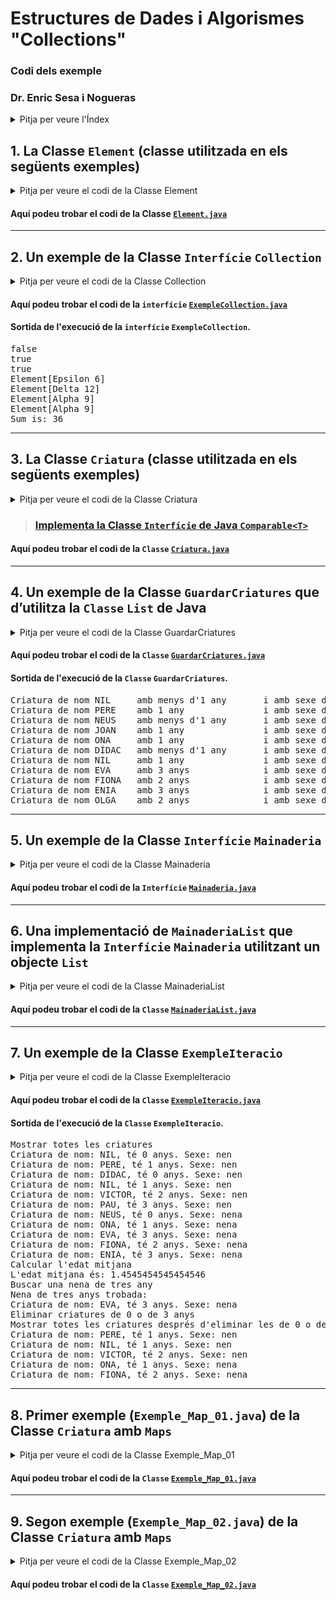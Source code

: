 # Estructures de Dades i Algorismes "Collections"

### Codi dels exemple

### Dr. Enric Sesa i Nogueras

<details><summary>Pitja per veure l'Índex</summary>

> ## Índex
> 
> **1.** [Implementació de la **Classe** **`Element`**](#1-la-classe-element-classe-utilitzada-en-els-següents-exemples)
> 
> **2.** [Exemple de la **Classe** **`Interfície`** **`Collection`**](#2-un-exemple-de-la-classe-interfície-collection)
> 
> **3.** [Implementació de la **Classe** **`Criatura`**](#3-la-classe-criatura-classe-utilitzada-en-els-següents-exemples)
> 
> **4.** [Exemple de la **Classe** **`GuardarCriatures`**](#4-un-exemple-de-la-classe-guardarcriatures-que-dutilitza-la-classe-list-de-java)
>
> **5.** [Exemple de la **Classe** **`Interfície`** **`Mainaderia`**](#5-un-exemple-de-la-classe-interfície-mainaderia)
>
> **6.** [Implementació de **`MainaderiaList`**](#6-una-implementació-de-mainaderialist-que-implementa-la-interfície-mainaderia-utilitzant-un-objecte-list)
>
> **7.** [Exemple de la **Classe** **`ExempleIteracio`**](#7-un-exemple-de-la-classe-exempleiteracio)
>
>
> **8.** [Primer exemple de la **Classe** **`Criatura`** amb **`Maps`**](#8-primer-exemple-exemple_map_01java-de-la-classe-criatura-amb-maps)
>
>
> **9.** [Segon exemple de la **Classe** **`Criatura`** amb **`Maps`**](#9-segon-exemple-exemple_map_02java-de-la-classe-criatura-amb-maps)
>
> <hr>
>
</details>


## **1.** La **Classe `Element`** (classe utilitzada en els següents exemples)

<details><summary>Pitja per veure el codi de la Classe Element</summary>

```java
public class Element {
    // Atributs
    private String nom;
    private int valor;
    
    // Constructor
    public Element (String nomRebut, int valorRebut) {
        this.nom = nomRebut;
        this.valor = valorRebut;
    }
    
    // Setters & Getters
    public String getNom() {
        return this.nom;
    }

    public int getValor() {
        return this.valor;
    }
    
    public void setValor(int nouValor) {
        this.valor = nouValor;
    }
    
    // equality (overriding of superclass equals)
    public boolean equals(Object objecte) {
        Element unAltreObjecte;
        try {
            unAltreObjecte = (Element) objecte;
            return this.nom.equals(unAltreObjecte.nom);
        } catch(Exception e) {
            return false;
        }
    }

    // toString (overriding of superclass toString)
    public String toString () {
        return "Element[" + nom + " " + valor + "]";
    }

    // hashCode (overriding of superclass hashCode)
    public int hashCode() {
            return this.nom.hashCode();
    }
}
```
<hr>
</details>

#### Aquí podeu trobar el codi de la **Classe** [**`Element.java`**](./files/Element.java)

<hr>

## **2.** Un exemple de la **Classe** **`Interfície`** **`Collection`**

<details><summary>Pitja per veure el codi de la Classe Collection</summary>

```java
import java.util.ArrayList;
import java.util.Collection;
import java.util.LinkedList;
import java.util.Vector;

public class ExempleCollection {
    public static void main (String [] args) {
        Collection total, subOne, subTwo;

        Element [] some = {
                new Element ("Epsilon", 6),
                new Element ("Delta", 20),
                new Element ("Alpha", 12)
        };
    // ArrayList, LinkedList and Vector
    // are classes that implement Collection
        total = new ArrayList();
        subOne = new LinkedList();
        subTwo = new Vector();
    // Use add to add elements one by one
        subOne.add(new Element("Alpha", 4));
        subOne.add(new Element("Beta", 3));
        subOne.add(new Element("Gamma", 8));
        subOne.add(new Element("Delta", 3));
        subOne.add(new Element("Alpha", 5));
    // use add to add elements one by one
        for (int i=0; i<some.length; i++) {
            subTwo.add(some[i]);
        }

    // use addAll to add elements all at once
        total.addAll(subOne);
        total.addAll(subTwo);

    // contains and containsAll are based on equals
        System.out.println(subOne.contains(some[0]));
        System.out.println(subOne.contains(some[1]));
        System.out.println(subOne.contains(some[2]));
    
    // remove and removeAll are based on equals
        subOne.remove(some[1]);
        total.removeAll(subTwo);
    
    // toArray provides the contents in an array
        Object [] contents = total.toArray();
        for (int i=0; i<contents.length; i++) {
            System.out.println(contents[i]);
        }

    // Remember: REFERENCES EVERYWHERE
        some[1].setValor(12);
        some[2].setValor(some[0].getValor()+3);
    
    // Remember: REFERENCES EVERYWHERE
        subTwo.add(some[2]);
        contents = subTwo.toArray();
        int sum = 0;
        for (int i = 0; i < contents.length; i++) {
            System.out.println(contents[i]);
            sum += ((Element)contents[i]).getValor();
        }
        System.out.println("Sum is: "+sum);
    }
}
```
</details>

#### Aquí podeu trobar el codi de la **`interfície`** [**`ExempleCollection.java`**](./files/ExempleCollection.java)

#### Sortida de l'execució de la **`interfície`** **`ExempleCollection`**. 

<pre>
false
true
true
Element[Epsilon 6]
Element[Delta 12]
Element[Alpha 9]
Element[Alpha 9]
Sum is: 36
</pre>

<hr>

## **3.** La **Classe** **`Criatura`** (classe utilitzada en els següents exemples)

<details><summary>Pitja per veure el codi de la Classe Criatura</summary>

```java
public class Criatura implements Comparable {
// Constants
    public static final int NEN = 10;
    public static final int NENA = 20;

    public static final int MIN_EDAT = 0;
    public static final int MAX_EDAT = 3;

    // Atributs
    private String nom;
    private int edat;
    private int sexe;

    // Constructors
    public Criatura(String nom, int edat, int sexe) {
        if (edat < MIN_EDAT || edat > MAX_EDAT)
            throw new IllegalArgumentException("edat no vàlida: " + edat);
        if (sexe != NEN && sexe != NENA)
            throw new IllegalArgumentException("sexe no vàlid: " + sexe);
        this.nom = nom;
        this.edat = edat;
        this.sexe = sexe;
    }

    // Setters & Getters
    public String getNom() {
        return this.nom;
    }

    public int getEdat() {
        return this.edat;
    }

    public int getSexe() {
        return this.sexe;
    }

    // Redefinició del mètode toString heretat d'Object
    public String toString() {
        String resultat;
        // resultat = "Criatura de nom: " + nom
        // + " té " + edat + " anys. ";
        resultat = "Criatura de nom " + nom
           + "\tamb " + ((edat<=1) ? ((edat==0) ? "menys d'1 any" : edat + " any\t") : edat + " anys\t");
        // if (sexe == NEN)
        //     resultat += "Sexe: nen";
        // else
        //     resultat += "Sexe: nena";
        resultat += "\ti amb sexe de " + ((sexe == NEN) ? "nen." : "nena.");
        return resultat;
    }

    // Implementació de la interfície Comparable
    public int compareTo(Object objecte) {
        // comparació basada en l'ordre lexicogràfic sense distingir
        // majúscules de minúscules.
        Criatura unaAltraCriatura = (Criatura) objecte;
        return this.nom.compareToIgnoreCase(unaAltraCriatura.nom);
    }
    
    // Redefinició del mètode equals heretat d'object.
    public boolean equals(Object objecte) {
    // redefinició compatible amb compareTo
        try {
            return (this.compareTo(objecte) == 0);
        } catch(ClassCastException excepcio) {
            return false;
        }
    }
}
```
</details>

> ### [Implementa la **Classe** **`Interfície`** de **Java** **`Comparable<T>`**](https://docs.oracle.com/javase/8/docs/api/java/lang/Comparable.html)

#### Aquí podeu trobar el codi de la **`Classe`** [**`Criatura.java`**](./files/Criatura.java)

<hr>

## **4.** Un exemple de la **Classe** **`GuardarCriatures`** que d’utilitza la **`Classe`** **`List`** de **Java**

<details><summary>Pitja per veure el codi de la Classe GuardarCriatures</summary>

```java
import java.util.LinkedList;
import java.util.List;

public class GuardarCriatures {
    public static void main (String [] args) {
        Criatura [] vectorCriatures = {
            new Criatura("NIL",0,Criatura.NEN),
            new Criatura("PERE",1, Criatura.NEN),
            new Criatura("NEUS",0, Criatura.NENA),
            new Criatura("ONA",1, Criatura.NENA),
            new Criatura("DÍDAC",0, Criatura.NEN),
            new Criatura("NIL",1, Criatura.NEN),
            new Criatura("EVA",3, Criatura.NENA),
            new Criatura("FIONA",2, Criatura.NENA),
            new Criatura("ENIA",3, Criatura.NENA)
        };

        List llarDInfants;
        llarDInfants = new LinkedList();
        
        // List té tots els mètode de Collection
        // per exemple el metode add(Object o)
        for (int i=0; i<vectorCriatures.length; i++) {
            llarDInfants.add(vectorCriatures[i]);
        }
        
        // add(Object o) afegeix al final de la llista
        llarDInfants.add(new Criatura("OLGA", 2, Criatura.NENA));
        
        //---------------
        
        // add(Object o, int i) afegeix a la posició i-èssima
        // desplaçant elements cap a índexs superiors si cal
        
        llarDInfants.add(3, new Criatura("JOAN", 1, Criatura.NEN));
        // Les llistes són accessibles per posició, quasi bé
        // con si fossin taules (arrays) però usant get
        for (int i=0; i<llarDInfants.size(); i++) {
            System.out.println(llarDInfants.get(i));
        }
        // les llistes permeten de canviar el contingut d'una posició
        llarDInfants.set(8, new Criatura("ELISA", 3, Criatura.NENA));
        llarDInfants.set(2, llarDInfants.get(7));
        // les llistes permeten de fer cerques basades en EQUALS
        int primerNil, darrerNil;
        Criatura target = new Criatura("nil", 3, Criatura.NEN);
        primerNil = llarDInfants.indexOf(target);
        darrerNil = llarDInfants.lastIndexOf(target);
    }
}
```
</details>

#### Aquí podeu trobar el codi de la **`Classe`** [**`GuardarCriatures.java`**](./files/GuardarCriatures.java)

#### Sortida de l'execució de la **`Classe`** **`GuardarCriatures`**. 

<pre>
Criatura de nom NIL     amb menys d'1 any       i amb sexe de nen.
Criatura de nom PERE    amb 1 any               i amb sexe de nen.
Criatura de nom NEUS    amb menys d'1 any       i amb sexe de nena.
Criatura de nom JOAN    amb 1 any               i amb sexe de nen.
Criatura de nom ONA     amb 1 any               i amb sexe de nena.
Criatura de nom DÍDAC   amb menys d'1 any       i amb sexe de nen.
Criatura de nom NIL     amb 1 any               i amb sexe de nen.
Criatura de nom EVA     amb 3 anys              i amb sexe de nena.
Criatura de nom FIONA   amb 2 anys              i amb sexe de nena.
Criatura de nom ENIA    amb 3 anys              i amb sexe de nena.
Criatura de nom OLGA    amb 2 anys              i amb sexe de nena.
</pre>

<hr>

## **5.** Un exemple de la **Classe** **`Interfície`** **`Mainaderia`**

<details><summary>Pitja per veure el codi de la Classe Mainaderia</summary>

```java
public interface Mainaderia {

    // Afegeix una criatura.
    // Excepció si ja hi ha una criatura igual
    public void matricular (Criatura criaturaAMatricular) throws IllegalArgumentException;
    
    // Desmatricula la criatura de nom donat.
    // Retorna la criatura que es desmatricula.
    // Si no n'hi ha cap amb aquell nom retorna null
    public Criatura desMatricular(String nomDeLaCriaturaADesmatricular);

    // Retorna la criatura que té el nom especificat.
    // Retorna null si no n'hi ha cap
    public Criatura buscar(String nom);
    
    // Retorna el nombre de criatures matriculades
    public int numCriatures();

    // Retorna el nombre de criatures del sexe especificat com a paràmetre
    public int quantsSexe (int sexe);

    // Retorna la i-èssima criatura.
    // Excepció si el paràmetre està fora dels límits actuals
    public Criatura get(int i) throws IndexOutOfBoundsException;
    
}
```
</details>

#### Aquí podeu trobar el codi de la **`Interfície`** [**`Mainaderia.java`**](./files/Mainaderia.java)

<hr>

## **6.** Una implementació de **`MainaderiaList`** que implementa la **`Interfície`** **`Mainaderia`** utilitzant un objecte **`List`**

<details><summary>Pitja per veure el codi de la Classe MainaderiaList</summary>

```java
import java.util.*;

public class MainaderiaList implements Mainaderia {
    // Atributs
    // Referencia a objecte de la classe List on "guardarem" les criatures...
    private List contingut;

    //Constructor
    public MainaderiaList() {
        // Crear la llista. Inicialment serà buida, clar...
        this.contingut = new ArrayList();
    }

    // Mètodes
    // Afegeix una criatura. Excepció si ja hi ha una criatura igual
    public void matricular(Criatura criaturaRebuda) throws IllegalArgumentException {
        if (this.contingut.contains(criaturaRebuda))
            throw new IllegalArgumentException("matricular: criatura repetida");
        contingut.add(criaturaRebuda);
    }

    // Desmatricula la criatura de nom donat.
    // Retorna la criatura que es desmatricula.
    // Si no n'hi ha cap amb aquell nom retorna null
    public Criatura desMatricular(String nom) {
        Criatura target = new Criatura(nom, Criatura.MIN_EDAT, Criatura.NEN);
        int index = contingut.indexOf(target);
        if (index == -1) {
            return null;
        } else {
            return (Criatura) contingut.remove(index);
        }
    }

    // Retorna la criatura que té el nom especificat.
    // Retorna null si no n'hi ha cap
    public Criatura buscar(String nom) {
        Criatura target = new Criatura(nom, Criatura.MIN_EDAT, Criatura.NEN);
        int index = contingut.indexOf(target);
        if (index == -1) {
            return null;
        } else {
            return (Criatura) contingut.get(index);
        }
    }

    // Retorna el nombre de criatures matriculades
    public int numCriatures() {
        return contingut.size();
    }

    // Retorna el número de criatures del sexe especificat com a paràmetre
    public int quantsSexe(int sexe) {
       Criatura criaturaActual;
       int quants = 0;
       // Iterem sobre el contingut, però sense fer us de l'iterador
       // És una mala solució -> Sempre és millor fer ús de l'iterador!
       for (int i = 0; i < contingut.size(); i++) {
           criaturaActual = (Criatura) contingut.get(i);
           if (criaturaActual.getSexe() == sexe)
               quants++;
       }
       return quants;
    }

    // Retorna la i-èssima criatura.
    // Excepció si el paràmetre està fora dels límits actuals
    public Criatura get(int i) throws IndexOutOfBoundsException {
        return (Criatura) contingut.get(i);
        // NOTA: get ja llença IndexOutOfBoundsException si el paràmetre està
        // fora de limits
    }
}
```
</details>


#### Aquí podeu trobar el codi de la **`Classe`** [**`MainaderiaList.java`**](./files/MainaderiaList.java)

<hr>

## **7.** Un exemple de la **Classe** **`ExempleIteracio`**

<details><summary>Pitja per veure el codi de la Classe ExempleIteracio</summary>


```java
import java.util.Iterator;
import java.util.LinkedList;
import java.util.List;
public class ExempleIteracio {
   public static void main (String [] args ) {
      List nens = new LinkedList();
      List nenes = new LinkedList();
      List llarInfants = new LinkedList();
      Iterator it;
      Object membre;
      Criatura criatura = null;
      nens.add(new Criatura("NIL",0,Criatura.NEN));
      nens.add(new Criatura("PERE",1, Criatura.NEN));
      nens.add(new Criatura("DÍDAC",0, Criatura.NEN));
      nens.add(new Criatura("NIL",1, Criatura.NEN));
      nens.add(new Criatura("VICTOR", 2, Criatura.NEN));
      nens.add(new Criatura("PAU", 3, Criatura.NEN));
      nenes.add(new Criatura("NEUS",0, Criatura.NENA));
      nenes.add(new Criatura("ONA",1, Criatura.NENA));
      nenes.add(new Criatura("EVA",3, Criatura.NENA));
      nenes.add(new Criatura("FIONA",2, Criatura.NENA));
      nenes.add(new Criatura("ENIA",3, Criatura.NENA));
      llarInfants.addAll(nens);
      llarInfants.addAll(nenes);
//-----------------------------------------------------
      System.out.println("Mostrar totes les criatures");
      it = llarInfants.iterator();
      while (it.hasNext()) {
         membre = it.next();
         System.out.println(membre);
      }
// --------------------------------------
// calcular edat mitjana
      System.out.println("Calcular l'edat mitjana");
      double sumaEdats = 0;
      double edatMitjana;
      it = llarInfants.iterator();
      while (it.hasNext()) {
         membre = it.next(); // membre ha estat declarat Object
         criatura = (Criatura) membre;
         sumaEdats += criatura.getEdat();
      }
      edatMitjana = sumaEdats/llarInfants.size();
      System.out.println("L'edat mitjana és: " + edatMitjana);
// -----------------------------------
// buscar una nena de tres anys
      System.out.println("Buscar una nena de tres any");
      boolean trobada = false;
      it = llarInfants.iterator();
      while (it.hasNext() && !trobada) {
         criatura = (Criatura)it.next();
         if (criatura.getSexe()==Criatura.NENA && criatura.getEdat()==3)
            trobada = true;
      }
      if (trobada) {
         System.out.println("Nena de tres anys trobada: ");
         System.out.println(criatura);
      }
      else {
         System.out.println("La cerca no ha tingut èxit");
      }
//-------------------------------------
// Eliminar critatures de 0 o de 3 anys
      System.out.println("Eliminar criatures de 0 o de 3 anys");
      it = llarInfants.iterator();
      while (it.hasNext()) {
         criatura = (Criatura)it.next();
         if (criatura.getEdat()==0 || criatura.getEdat()==3) {
            // llarInfants.remove(criatura); // incorrecte!!!
            it.remove(); // OK. Elimina el darrer element
            // proporcionat per next
         }
      }
//--------------------------------------
      System.out.println("Mostrar totes les criatures després d'eliminar les de 0 o de 3 anys");
      it = llarInfants.iterator();
      while (it.hasNext()) {
         membre = it.next();
         System.out.println(membre);
      }
   }
}
```

</details>


#### Aquí podeu trobar el codi de la **`Classe`** [**`ExempleIteracio.java`**](./files/ExempleIteracio.java)

#### Sortida de l'execució de la **`Classe`** **`ExempleIteracio`**. 

<pre>
Mostrar totes les criatures
Criatura de nom: NIL, té 0 anys. Sexe: nen
Criatura de nom: PERE, té 1 anys. Sexe: nen
Criatura de nom: DÍDAC, té 0 anys. Sexe: nen
Criatura de nom: NIL, té 1 anys. Sexe: nen
Criatura de nom: VICTOR, té 2 anys. Sexe: nen
Criatura de nom: PAU, té 3 anys. Sexe: nen
Criatura de nom: NEUS, té 0 anys. Sexe: nena
Criatura de nom: ONA, té 1 anys. Sexe: nena
Criatura de nom: EVA, té 3 anys. Sexe: nena
Criatura de nom: FIONA, té 2 anys. Sexe: nena
Criatura de nom: ENIA, té 3 anys. Sexe: nena
Calcular l'edat mitjana
L'edat mitjana és: 1.4545454545454546
Buscar una nena de tres any
Nena de tres anys trobada: 
Criatura de nom: EVA, té 3 anys. Sexe: nena
Eliminar criatures de 0 o de 3 anys
Mostrar totes les criatures després d'eliminar les de 0 o de 3 anys
Criatura de nom: PERE, té 1 anys. Sexe: nen
Criatura de nom: NIL, té 1 anys. Sexe: nen
Criatura de nom: VICTOR, té 2 anys. Sexe: nen
Criatura de nom: ONA, té 1 anys. Sexe: nena
Criatura de nom: FIONA, té 2 anys. Sexe: nena
</pre>

<hr>

## **8.** Primer exemple (**`Exemple_Map_01.java`**) de la **Classe** **`Criatura`** amb **`Maps`**

<details><summary>Pitja per veure el codi de la Classe Exemple_Map_01</summary>

```java
import java.util.*;
public class Exemple_Map_01 {
    public static void main(String[] args) {
        Criatura[] poblacio = {
                new Criatura("NIL", 0, Criatura.NEN),
                new Criatura("PERE", 1, Criatura.NEN),
                new Criatura("NEUS", 0, Criatura.NENA),
                new Criatura("ONA", 1, Criatura.NENA),
                new Criatura("DÍDAC", 0, Criatura.NEN),
                new Criatura("NÚRIA", 1, Criatura.NEN),
                new Criatura("EVA", 3, Criatura.NENA),
                new Criatura("FIONA", 2, Criatura.NENA),
                new Criatura("ENIA", 3, Criatura.NENA)
        };

        // Map per aparellar cada criatura amb el nom del seu pediatra
        Map<Criatura, String> serveiPediatria;
        String nomPediatra;
        serveiPediatria = new HashMap<Criatura, String>();
        
        // Els tres primers amb el Dr. Abelardo
        for (int i = 0; i < 3; i++) {
            serveiPediatria.put(poblacio[i], "Abelardo");
        }

        // Els tres següents amb la Dra. Banach
        for (int i = 3; i < 6; i++) {
            serveiPediatria.put(poblacio[i], "Banach");
        }

        // I tota la resta amb la Dra. Canyet
        for (int i = 6; i < poblacio.length; i++) {
            serveiPediatria.put(poblacio[i], "Canyet");
        }

        // Ara podem consultar qui es el pediatra de cada criatura:
        System.out.println();
        for (Criatura c : poblacio) {
            nomPediatra = serveiPediatria.get(c);
            System.out.println("El/la pediatra de la critura");
            System.out.println(" " + c);
            System.out.println(" és el/la Dr./Dra. " + nomPediatra);
        }

        // Map també ens permet recuperar el conjunt de claus
        // en aquest cas les claus són les criatures
        Set<Criatura> criaturesAteses;
            criaturesAteses = serveiPediatria.keySet();
            System.out.println("\n Les criatures ateses pel servei són:");
            for (Criatura criaturaActual : criaturesAteses)
                System.out.println(" "+criaturaActual);

        // Map ens permet recuperar la col·lecció de valors associats
        // a les claus (en aquest exemple els valors són els pediatres
        // -Strings-)
        Collection<String> pediatres;
        pediatres = serveiPediatria.values();
        System.out.println("\n Els/les pediatres del servei són:");
        for (String ped : pediatres)
            System.out.println(" "+ped);
    }
}
```
</details>

#### Aquí podeu trobar el codi de la **`Classe`** [**`Exemple_Map_01.java`**](./files/Exemple_Map_01.java)

<hr>

## **9.** Segon exemple (**`Exemple_Map_02.java`**) de la **Classe** **`Criatura`** amb **`Maps`**

<details><summary>Pitja per veure el codi de la Classe Exemple_Map_02</summary>

```java
import java.util.*;
public class Exemple_Map_02 {
    public static void main (String [] args) {
        Criatura [] poblacio = {
                new Criatura("NIL",0,Criatura.NEN),
                new Criatura("PERE",1, Criatura.NEN),
                new Criatura("NEUS",0, Criatura.NENA),
                new Criatura("ONA",1, Criatura.NENA),
                new Criatura("DÍDAC",0, Criatura.NEN),
                new Criatura("NÚRIA",1, Criatura.NEN),
                new Criatura("EVA",3, Criatura.NENA),
                new Criatura("FIONA",2, Criatura.NENA),
                new Criatura("ENIA",3, Criatura.NENA)
        };
        // Map per aparellar cada criatura amb el nom del seu pediatra
        Map<Criatura,String> serveiPediatria;
        String nomPediatra;
        serveiPediatria = new HashMap<Criatura, String>();
        //els tres primers amb el Dr. Abelardo
        for (int i=0; i<3; i++) {
            serveiPediatria.put(poblacio[i], "Abelardo");  }
        //els tres següents amb la Dra. Banach
        for (int i=3; i<6; i++) {
            serveiPediatria.put(poblacio[i], "Banach");  }
        //i tota la resta amb la Dra. Canyet
        for (int i=6; i<poblacio.length; i++) {
            serveiPediatria.put(poblacio[i], "Canyet");  }
        // Ara podem consultar qui es el pedriatra de cada criatura:
        System.out.println();
        for (Criatura c: poblacio) {
            nomPediatra = serveiPediatria.get(c);
            System.out.println("El/la pediatra de la critura");  System.out.println(" "+c);
            System.out.println(" és el/la Dr./Dra. "+ nomPediatra);
        }
        // Map també ens permet recuperar el conjunt de claus
        // (en aquest cas les claus són les criatures)
        Set<Criatura> criaturesAteses;
        criaturesAteses = serveiPediatria.keySet();
        System.out.println("\n Les criatures ateses pel servei són:");
        for (Criatura c : criaturesAteses)
            System.out.println(" "+c);

        // Map ens permet recuperar la col·lecció de valors associats
        // a les claus (en aquest exemple els valors són els pediatres
        // -Strings-)
        Collection<String> pediatres;
        pediatres = serveiPediatria.values();
        System.out.println("\n Els/les pediatres del servei són:");
        for (String ped : pediatres)
            System.out.println(" "+ped);

    }
}

```
</details>

#### Aquí podeu trobar el codi de la **`Classe`** [**`Exemple_Map_02.java`**](./files/Exemple_Map_02.java)
